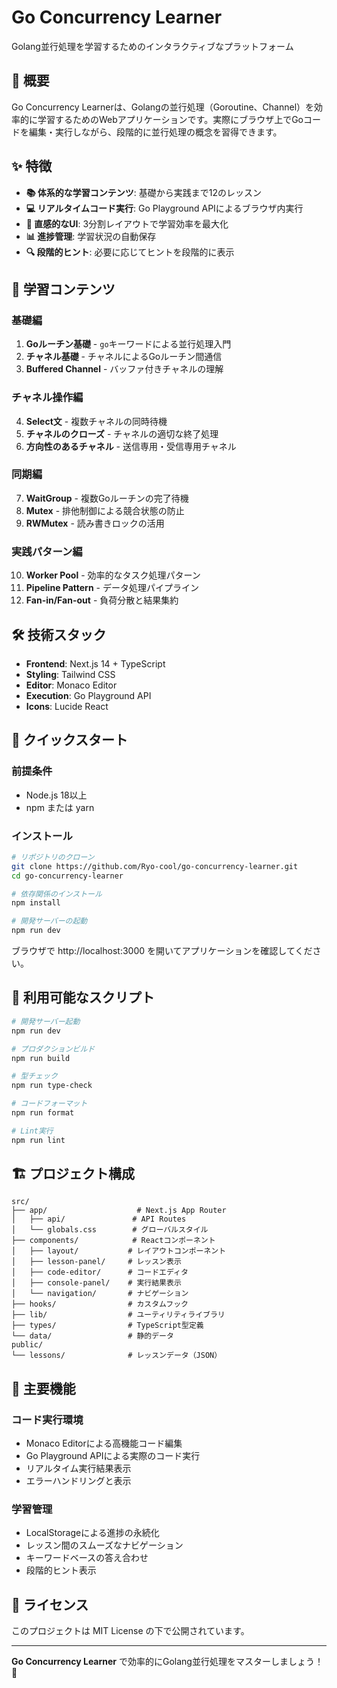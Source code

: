 # Go Concurrency Learner

Golang並行処理を学習するためのインタラクティブなプラットフォーム

## 🎯 概要

Go Concurrency Learnerは、Golangの並行処理（Goroutine、Channel）を効率的に学習するためのWebアプリケーションです。実際にブラウザ上でGoコードを編集・実行しながら、段階的に並行処理の概念を習得できます。

## ✨ 特徴

- **📚 体系的な学習コンテンツ**: 基礎から実践まで12のレッスン
- **💻 リアルタイムコード実行**: Go Playground APIによるブラウザ内実行
- **🎨 直感的なUI**: 3分割レイアウトで学習効率を最大化
- **📊 進捗管理**: 学習状況の自動保存
- **🔍 段階的ヒント**: 必要に応じてヒントを段階的に表示

## 📖 学習コンテンツ

### 基礎編
1. **Goルーチン基礎** - `go`キーワードによる並行処理入門
2. **チャネル基礎** - チャネルによるGoルーチン間通信
3. **Buffered Channel** - バッファ付きチャネルの理解

### チャネル操作編
4. **Select文** - 複数チャネルの同時待機
5. **チャネルのクローズ** - チャネルの適切な終了処理
6. **方向性のあるチャネル** - 送信専用・受信専用チャネル

### 同期編
7. **WaitGroup** - 複数Goルーチンの完了待機
8. **Mutex** - 排他制御による競合状態の防止
9. **RWMutex** - 読み書きロックの活用

### 実践パターン編
10. **Worker Pool** - 効率的なタスク処理パターン
11. **Pipeline Pattern** - データ処理パイプライン
12. **Fan-in/Fan-out** - 負荷分散と結果集約

## 🛠️ 技術スタック

- **Frontend**: Next.js 14 + TypeScript
- **Styling**: Tailwind CSS
- **Editor**: Monaco Editor
- **Execution**: Go Playground API
- **Icons**: Lucide React

## 🏃 クイックスタート

### 前提条件

- Node.js 18以上
- npm または yarn

### インストール

```bash
# リポジトリのクローン
git clone https://github.com/Ryo-cool/go-concurrency-learner.git
cd go-concurrency-learner

# 依存関係のインストール
npm install

# 開発サーバーの起動
npm run dev
```

ブラウザで http://localhost:3000 を開いてアプリケーションを確認してください。

## 📝 利用可能なスクリプト

```bash
# 開発サーバー起動
npm run dev

# プロダクションビルド
npm run build

# 型チェック
npm run type-check

# コードフォーマット
npm run format

# Lint実行
npm run lint
```

## 🏗️ プロジェクト構成

```
src/
├── app/                    # Next.js App Router
│   ├── api/               # API Routes
│   └── globals.css        # グローバルスタイル
├── components/            # Reactコンポーネント
│   ├── layout/           # レイアウトコンポーネント
│   ├── lesson-panel/     # レッスン表示
│   ├── code-editor/      # コードエディタ
│   ├── console-panel/    # 実行結果表示
│   └── navigation/       # ナビゲーション
├── hooks/                # カスタムフック
├── lib/                  # ユーティリティライブラリ
├── types/                # TypeScript型定義
└── data/                 # 静的データ
public/
└── lessons/              # レッスンデータ（JSON）
```

## 🔧 主要機能

### コード実行環境
- Monaco Editorによる高機能コード編集
- Go Playground APIによる実際のコード実行
- リアルタイム実行結果表示
- エラーハンドリングと表示

### 学習管理
- LocalStorageによる進捗の永続化
- レッスン間のスムーズなナビゲーション
- キーワードベースの答え合わせ
- 段階的ヒント表示

## 📄 ライセンス

このプロジェクトは MIT License の下で公開されています。

---

**Go Concurrency Learner** で効率的にGolang並行処理をマスターしましょう！ 🚀